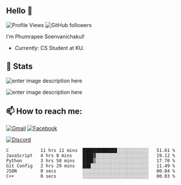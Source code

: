 
<h2>Hello 👋</h2> 

![Profile Views](https://komarev.com/ghpvc/?username=Homiez09&label=Profile%20views&color=0e75b6&style=flat)
![GitHub followers](https://img.shields.io/github/followers/HomieZ09.svg?style=social&label=Follow)


I'm Phumrapee Soenvanichakul!

- <i>Currently:</i> CS Student at KU.

<h2>👀 Stats</h2>

![enter image description here](https://wakatime.com/share/@HomieZ09/39a523df-5bc9-4401-99bd-20ea5615b65f.svg)

![enter image description here](https://wakatime.com/share/@HomieZ09/fcba30a3-918c-4be0-90f0-55c812c2af6c.svg)

<h2>📫 How to reach me:</h2>

<a href="mailto:phumrapeesoen1@gmail.com">![Gmail](https://img.shields.io/badge/Gmail-D14836?style=for-the-badge&logo=gmail&logoColor=white)</a> 
<a href="https://web.facebook.com/phumrapee.soenvanichakul.3/">![Facebook](https://img.shields.io/badge/Facebook-4267B2?style=for-the-badge&logo=facebook&logoColor=white)</a>

<a href="https://discord.gg/EWnAEUtFVm">![Discord](https://discord.c99.nl/widget/theme-1/297740667784921089.png)</a> 


<!--START_SECTION:waka-->

```text
C            11 hrs 11 mins  █████████████░░░░░░░░░░░░   51.61 %
JavaScript   4 hrs 8 mins    ████▓░░░░░░░░░░░░░░░░░░░░   19.12 %
Python       3 hrs 50 mins   ████▒░░░░░░░░░░░░░░░░░░░░   17.70 %
Git Config   2 hrs 29 mins   ███░░░░░░░░░░░░░░░░░░░░░░   11.49 %
JSON         0 secs          ░░░░░░░░░░░░░░░░░░░░░░░░░   00.04 %
C++          0 secs          ░░░░░░░░░░░░░░░░░░░░░░░░░   00.03 %
```

<!--END_SECTION:waka-->
